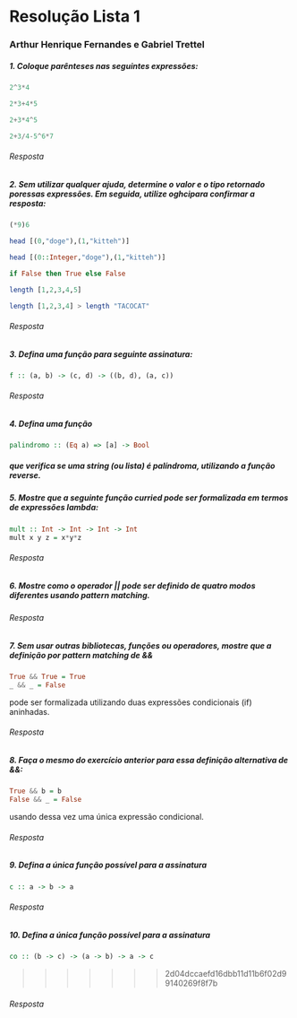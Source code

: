# Resolução Lista 1
### Arthur Henrique Fernandes e Gabriel Trettel

##### 1. Coloque parênteses nas seguintes expressões:

``` haskell
2^3*4

2*3+4*5

2+3*4^5

2+3/4-5^6*7
```

###### Resposta

##### 2. Sem utilizar qualquer ajuda, determine o valor e o tipo retornado poressas expressões. Em seguida, utilize oghcipara confirmar a resposta:
``` haskell
(*9)6

head [(0,"doge"),(1,"kitteh")]

head [(0::Integer,"doge"),(1,"kitteh")]

if False then True else False

length [1,2,3,4,5]

length [1,2,3,4] > length "TACOCAT"
```

###### Resposta

##### 3. Defina uma função para seguinte assinatura:
``` haskell
f :: (a, b) -> (c, d) -> ((b, d), (a, c))
```

###### Resposta

##### 4. Defina uma função
``` haskell
palindromo :: (Eq a) => [a] -> Bool
```

##### que verifica se uma string (ou lista) é palíndroma, utilizando a função reverse.



##### 5. Mostre que a seguinte função curried pode ser formalizada em termos de expressões lambda:
```haskell
mult :: Int -> Int -> Int -> Int
mult x y z = x*y*z
```
###### Resposta

##### 6. Mostre como o operador || pode ser definido de quatro modos diferentes usando pattern matching.

###### Resposta


##### 7. Sem usar outras bibliotecas, funções ou operadores, mostre que a definição por pattern matching de &&
```haskell
True && True = True
_ && _ = False
```
pode ser formalizada utilizando duas expressões condicionais (if) aninhadas.
###### Resposta


##### 8. Faça o mesmo do exercício anterior para essa definição alternativa de &&:
```haskell
True && b = b
False && _ = False
```
usando dessa vez uma única expressão condicional.
###### Resposta


##### 9. Defina a única função possível para a assinatura
```haskell
c :: a -> b -> a
```
###### Resposta


##### 10. Defina a única função possível para a assinatura
```haskell
co :: (b -> c) -> (a -> b) -> a -> c
```
>>>>>>> 2d04dccaefd16dbb11d11b6f02d99140269f8f7b
###### Resposta
